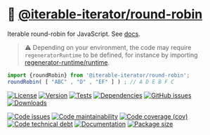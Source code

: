 :carousel_horse: [@iterable-iterator/round-robin](https://iterable-iterator.github.io/round-robin)
==

Iterable round-robin for JavaScript.
See [docs](https://iterable-iterator.github.io/round-robin/index.html).

> :warning: Depending on your environment, the code may require
> `regeneratorRuntime` to be defined, for instance by importing
> [regenerator-runtime/runtime](https://www.npmjs.com/package/regenerator-runtime).


```js
import {roundRobin} from '@iterable-iterator/round-robin';
roundRobin( [ "ABC" , "D" , "EF" ] ) ; // A D E B F C
```

[![License](https://img.shields.io/github/license/iterable-iterator/round-robin.svg)](https://raw.githubusercontent.com/iterable-iterator/round-robin/main/LICENSE)
[![Version](https://img.shields.io/npm/v/@iterable-iterator/round-robin.svg)](https://www.npmjs.org/package/@iterable-iterator/round-robin)
[![Tests](https://img.shields.io/github/actions/workflow/status/iterable-iterator/round-robin/ci.yml?branch=main&event=push&label=tests)](https://github.com/iterable-iterator/round-robin/actions/workflows/ci.yml?query=branch:main)
[![Dependencies](https://img.shields.io/librariesio/github/iterable-iterator/round-robin.svg)](https://github.com/iterable-iterator/round-robin/network/dependencies)
[![GitHub issues](https://img.shields.io/github/issues/iterable-iterator/round-robin.svg)](https://github.com/iterable-iterator/round-robin/issues)
[![Downloads](https://img.shields.io/npm/dm/@iterable-iterator/round-robin.svg)](https://www.npmjs.org/package/@iterable-iterator/round-robin)

[![Code issues](https://img.shields.io/codeclimate/issues/iterable-iterator/round-robin.svg)](https://codeclimate.com/github/iterable-iterator/round-robin/issues)
[![Code maintainability](https://img.shields.io/codeclimate/maintainability/iterable-iterator/round-robin.svg)](https://codeclimate.com/github/iterable-iterator/round-robin/trends/churn)
[![Code coverage (cov)](https://img.shields.io/codecov/c/gh/iterable-iterator/round-robin/main.svg)](https://codecov.io/gh/iterable-iterator/round-robin)
[![Code technical debt](https://img.shields.io/codeclimate/tech-debt/iterable-iterator/round-robin.svg)](https://codeclimate.com/github/iterable-iterator/round-robin/trends/technical_debt)
[![Documentation](https://iterable-iterator.github.io/round-robin/badge.svg)](https://iterable-iterator.github.io/round-robin/source.html)
[![Package size](https://img.shields.io/bundlephobia/minzip/@iterable-iterator/round-robin)](https://bundlephobia.com/result?p=@iterable-iterator/round-robin)
